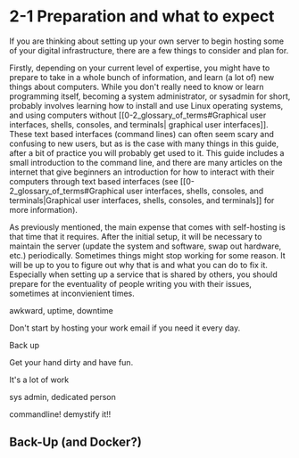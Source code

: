 # 2-1 Preparation and what to expect

If you are thinking about setting up your own server to begin hosting some of your digital infrastructure, there are a few things to consider and plan for.

Firstly, depending on your current level of expertise, you might have to prepare to take in a whole bunch of information, and learn (a lot of) new things about computers. While you don't really need to know or learn programming itself, becoming a system administrator, or sysadmin for short, probably involves learning how to install and use Linux operating systems, and using computers without [[0-2_glossary_of_terms#Graphical user interfaces, shells, consoles, and terminals| graphical user interfaces]]. These text based interfaces (command lines) can often seem scary and confusing to new users, but as is the case with many things in this guide, after a bit of practice you will probably get used to it. This guide includes a small introduction to the command line, and there are many articles on the internet that give beginners an introduction for how to interact with their computers through text based interfaces (see [[0-2_glossary_of_terms#Graphical user interfaces, shells, consoles, and terminals|Graphical user interfaces, shells, consoles, and terminals]] for more information).

As previously mentioned, the main expense that comes with self-hosting is that time that it requires. After the initial setup, it will be necessary to maintain the server (update the system and software, swap out hardware, etc.) periodically. Sometimes things might stop working for some reason. It will be up to you to figure out why that is and what you can do to fix it. Especially when setting up a service that is shared by others, you should prepare for the eventuality of people writing you with their issues, sometimes at inconvienient times.

awkward, uptime, downtime


Don't start by hosting your work email if you need it every day.

Back up

Get your hand dirty and have fun.



It's a lot of work

sys admin, dedicated person

commandline! demystify it!!



## Back-Up (and Docker?)